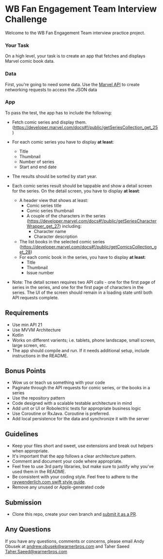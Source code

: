 
WB Fan Engagement Team Interview Challenge
================================== 

Welcome to the WB Fan Engagement Team interview practice project. 

### Your Task

On a high level, your task is to create an app that fetches and displays Marvel comic book data. 

### Data
First, you're going to need some data. Use the [Marvel API](https://developer.marvel.com/documentation/generalinfo) to create networking requests to access the JSON data

### App
To pass the test, the app has to include the following:

* Fetch comic series and display them. (https://developer.marvel.com/docs#!/public/getSeriesCollection_get_25)
* For each comic series you have to display **at least**:
	* Title
	* Thumbnail
	* Number of series
	* Start and end date
* The results should be sorted by start year.

* Each comic series result should be tappable and show a detail screen for the series. On the detail screen, you have to display **at least**:
	* A header view that shows at least:
		* Comic series title
		* Comic series thumbnail
		* A couple of the characters in the series (https://developer.marvel.com/docs#!/public/getSeriesCharacterWrapper_get_27) including:
			* Character name
			* Character description
	* The list books in the selected comic series (https://developer.marvel.com/docs#!/public/getComicsCollection_get_28)
	* For each comic book in the series, you have to display **at least**:
		* Title
		* Thumbnail
		* Issue number
* Note: The detail screen requires two API calls - one for the first page of series in the series, and one for the first page of characters in the series.  The UI of the screen should remain in a loading state until both API requests complete.

## Requirements
* Use min API 21
* Use MVVM Architecture
* Kotlin
* Works on different varients; i.e. tablets, phone landscape, small screen, large screen, etc.
* The app should compile and run. If it needs additional setup, include instructions in the README.

## Bonus Points
* Wow us or teach us something with your code
* Paginate through the API requests for comic series, or the books in a series
* Use the repository pattern
* Code designed with a scalable testable architecture in mind
* Add unit or UI or Robolectric tests for appropriate business logic
* Use Coroutine or RxJava.  Coroutine is preferred.
* Add local persistence for the data and synchronize it with the server

## Guidelines
* Keep your files short and sweet, use extensions and break out helpers when appropriate.
* It's important that the app follows a clear architecture pattern.
* Comment and document your code where appropriate.
* Feel free to use 3rd party libraries, but make sure to justify why you've used them in the README.
* Be consistent with your coding style. Feel free to adhere to the  [raywenderlich.com swift style guide](https://github.com/raywenderlich/swift-style-guide).
* Remove any unused or Apple-generated code

## Submission

* Clone this repo, create your own branch and [submit it as a PR](https://help.github.com/en/github/collaborating-with-issues-and-pull-requests/creating-a-pull-request).

## Any Questions

If you have any questions, comments or concerns, please email Andy Obusek at andrew.obusek@warnerbros.com and Taher Saeed Taher.Saeed@warnerbros.com
